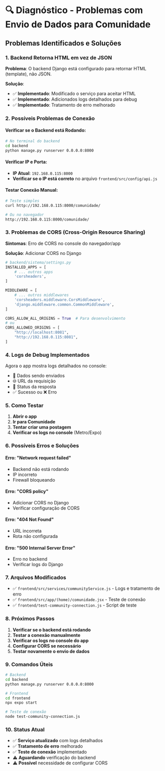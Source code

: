 # 🔍 Diagnóstico - Problemas com Envio de Dados para Comunidade

## Problemas Identificados e Soluções

### 1. **Backend Retorna HTML em vez de JSON**
**Problema**: O backend Django está configurado para retornar HTML (template), não JSON.

**Solução**: 
- ✅ **Implementado**: Modificado o serviço para aceitar HTML
- ✅ **Implementado**: Adicionados logs detalhados para debug
- ✅ **Implementado**: Tratamento de erro melhorado

### 2. **Possíveis Problemas de Conexão**

#### **Verificar se o Backend está Rodando:**
```bash
# No terminal do backend
cd backend
python manage.py runserver 0.0.0.0:8000
```

#### **Verificar IP e Porta:**
- **IP Atual**: `192.168.0.115:8000`
- **Verificar se o IP está correto** no arquivo `frontend/src/config/api.js`

#### **Testar Conexão Manual:**
```bash
# Teste simples
curl http://192.168.0.115:8000/comunidade/

# Ou no navegador
http://192.168.0.115:8000/comunidade/
```

### 3. **Problemas de CORS (Cross-Origin Resource Sharing)**

**Sintomas**: Erro de CORS no console do navegador/app

**Solução**: Adicionar CORS no Django
```python
# backend/sistema/settings.py
INSTALLED_APPS = [
    # ... outros apps
    'corsheaders',
]

MIDDLEWARE = [
    # ... outros middlewares
    'corsheaders.middleware.CorsMiddleware',
    'django.middleware.common.CommonMiddleware',
]

CORS_ALLOW_ALL_ORIGINS = True  # Para desenvolvimento
# ou
CORS_ALLOWED_ORIGINS = [
    "http://localhost:8081",
    "http://192.168.0.115:8081",
]
```

### 4. **Logs de Debug Implementados**

Agora o app mostra logs detalhados no console:
- 🚀 Dados sendo enviados
- 🌐 URL da requisição
- 📡 Status da resposta
- ✅ Sucesso ou ❌ Erro

### 5. **Como Testar**

1. **Abrir o app**
2. **Ir para Comunidade**
3. **Tentar criar uma postagem**
4. **Verificar os logs no console** (Metro/Expo)

### 6. **Possíveis Erros e Soluções**

#### **Erro: "Network request failed"**
- Backend não está rodando
- IP incorreto
- Firewall bloqueando

#### **Erro: "CORS policy"**
- Adicionar CORS no Django
- Verificar configuração de CORS

#### **Erro: "404 Not Found"**
- URL incorreta
- Rota não configurada

#### **Erro: "500 Internal Server Error"**
- Erro no backend
- Verificar logs do Django

### 7. **Arquivos Modificados**

- ✅ `frontend/src/services/communityService.js` - Logs e tratamento de erro
- ✅ `frontend/src/app/(home)/comunidade.jsx` - Teste de conexão
- ✅ `frontend/test-community-connection.js` - Script de teste

### 8. **Próximos Passos**

1. **Verificar se o backend está rodando**
2. **Testar a conexão manualmente**
3. **Verificar os logs no console do app**
4. **Configurar CORS se necessário**
5. **Testar novamente o envio de dados**

### 9. **Comandos Úteis**

```bash
# Backend
cd backend
python manage.py runserver 0.0.0.0:8000

# Frontend
cd frontend
npx expo start

# Teste de conexão
node test-community-connection.js
```

### 10. **Status Atual**

- ✅ **Serviço atualizado** com logs detalhados
- ✅ **Tratamento de erro** melhorado
- ✅ **Teste de conexão** implementado
- ⚠️ **Aguardando** verificação do backend
- ⚠️ **Possível** necessidade de configurar CORS
